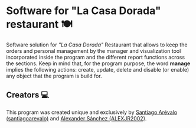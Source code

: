 # Software for "La Casa Dorada" restaurant 🍽️
Software solution for *"La Casa Dorada"* Restaurant that allows to keep the orders and personal management by the manager and visualization tool incorporated inside the program and the different report functions across the sections. Keep in mind that, for the program purpose, the word **manage** implies the following actions: create, update, delete and disable (or enable) any object that the program is build for.
## Creators :computer:
This program was created unique and exclusively by [Santiago Arévalo (santiagoarevalo)](https://github.com/santiagoarevalo) and [Alexander Sánchez (ALEXJR2002)](https://github.com/ALEXJR2002).

